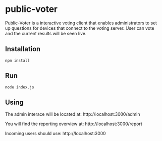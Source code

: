 public-voter
============

Public-Voter is a interactive voting client that enables administrators to set up questions for devices that connect to the voting server. User can vote and the current results will be seen live.

## Installation
```
npm install
```

## Run
```
node index.js
```

## Using
The admin interace will be located at:
http://localhost:3000/admin

You will find the reporting overview at:
http://localhost:3000/report

Incoming users should use:
http://localhost:3000
